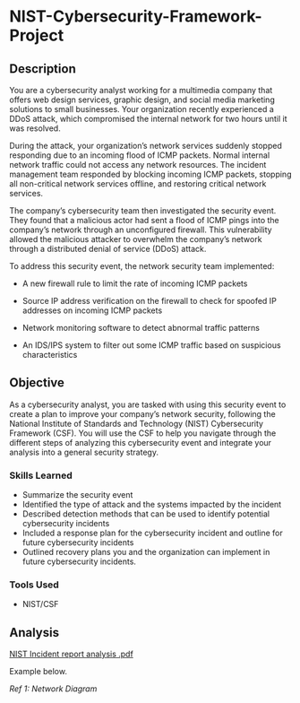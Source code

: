 # NIST-Cybersecurity-Framework-Project

## Description

You are a cybersecurity analyst working for a multimedia company that offers web design services, graphic design, and social media marketing solutions to small businesses. Your organization recently experienced a DDoS attack, which compromised the internal network for two hours until it was resolved.

During the attack, your organization’s network services suddenly stopped responding due to an incoming flood of ICMP packets. Normal internal network traffic could not access any network resources. The incident management team responded by blocking incoming ICMP packets, stopping all non-critical network services offline, and restoring critical network services. 

The company’s cybersecurity team then investigated the security event. They found that a malicious actor had sent a flood of ICMP pings into the company’s network through an unconfigured firewall. This vulnerability allowed the malicious attacker to overwhelm the company’s network through a distributed denial of service (DDoS) attack. 

To address this security event, the network security team implemented: 

- A new firewall rule to limit the rate of incoming ICMP packets

- Source IP address verification on the firewall to check for spoofed IP addresses on incoming ICMP packets

- Network monitoring software to detect abnormal traffic patterns

- An IDS/IPS system to filter out some ICMP traffic based on suspicious characteristics

## Objective

As a cybersecurity analyst, you are tasked with using this security event to create a plan to improve your company’s network security, following the National Institute of Standards and Technology (NIST) Cybersecurity Framework (CSF). You will use the CSF to help you navigate through the different steps of analyzing this cybersecurity event and integrate your analysis into a general security strategy. 

### Skills Learned

- Summarize the security event
- Identified the type of attack and the systems impacted by the incident
- Described detection methods that can be used to identify potential cybersecurity incidents
- Included a response plan for the cybersecurity incident and outline for future cybersecurity incidents
- Outlined recovery plans you and the organization can implement in future cybersecurity incidents.
### Tools Used
- NIST/CSF
  
## Analysis
[NIST Incident report analysis .pdf](https://github.com/PMW25/NIST-Cybersecurity-Framework-Project/files/14941456/NIST.Incident.report.analysis.pdf)


Example below.

*Ref 1: Network Diagram*
